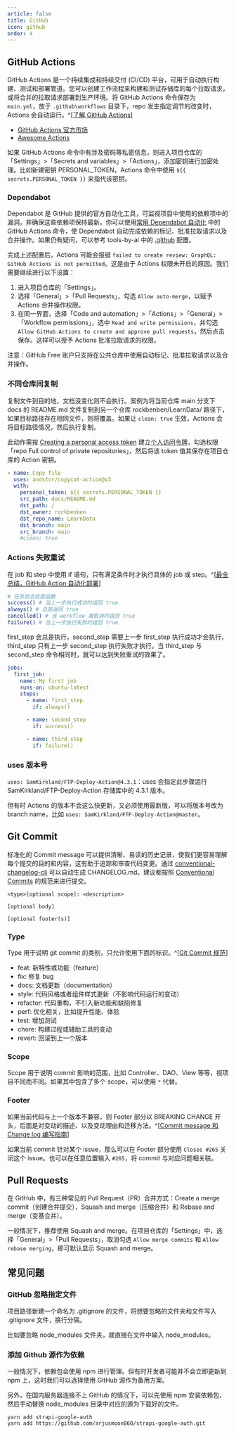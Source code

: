 ```yaml
---
article: false
title: GitHub
icon: github
order: 4
---
```


## GitHub Actions

GitHub Actions 是一个持续集成和持续交付 (CI/CD) 平台，可用于自动执行构建、测试和部署管道。您可以创建工作流程来构建和测试存储库的每个拉取请求，或将合并的拉取请求部署到生产环境。将 GitHub Actions 命令保存为 `main.yml`，放于 `.github\workflows` 目录下，repo 发生指定调节的改变时，Actions 会自动运行。^[[了解 GitHub Actions](https://docs.github.com/cn/actions/learn-github-actions/understanding-github-actions)]

- [GitHub Actions 官方市场](https://github.com/marketplace?type=actions)
- [Awesome Actions](https://github.com/sdras/awesome-actions)

如果 GitHub Actions 命令中有涉及密码等私密信息，则进入项目仓库的「Settings」>「Secrets and variables」>「Actions」，添加密钥进行加密处理。比如新建密钥 PERSONAL_TOKEN，Actions 命令中使用 `${{ secrets.PERSONAL_TOKEN }}` 来指代该密钥。

### Dependabot

Dependabot 是 GitHub 提供的官方自动化工具，可监视项目中使用的依赖项中的漏洞，并确保这些依赖项保持最新。你可以使用[常用 Dependabot 自动化](https://docs.github.com/zh/code-security/dependabot/working-with-dependabot/automating-dependabot-with-github-actions#common-dependabot-automations) 中的 GitHub Actions 命令，使 Dependabot 自动完成依赖的标记、批准拉取请求以及合并操作。如果仍有疑问，可以参考 tools-by-ai 中的 [.github](https://github.com/rockbenben/tools-by-ai/tree/main/.github) 配置。

完成上述配置后，Actions 可能会报错 `failed to create review: GraphQL: GitHub Actions is not permitted`。这是由于 Actions 权限未开启的原因。我们需要继续进行以下设置：

1. 进入项目仓库的「Settings」。
2. 选择「General」>「Pull Requests」，勾选 `Allow auto-merge`，以赋予 Actions 合并操作权限。
3. 在同一界面，选择「Code and automation」>「Actions」>「General」>「Workflow permissions」，选中 `Read and write permissions`，并勾选 `Allow GitHub Actions to create and approve pull requests`，然后点击保存。这样可以授予 Actions 批准拉取请求的权限。

注意：GitHub Free 账户只支持在公共仓库中使用自动标记、批准拉取请求以及合并操作。

### 不同仓库间复制

复制文件到目的地，文档没变化则不会执行。案例为将当前仓库 main 分支下 docs 的 README.md 文件复制到另一个仓库 rockbenben/LearnData/ 路径下，如果目标路径存在相同文件，则将覆盖。如果让 `clean: true` 生效，Actions 会将目标路径情况，然后执行复制。

此动作需按 [Creating a personal access token](https://docs.github.com/cn/authentication/keeping-your-account-and-data-secure/creating-a-personal-access-token#creating-a-token) 建立[个人访问令牌](https://github.com/settings/tokens)，勾选权限「repo Full control of private repositories」，然后将该 token 值其保存在项目仓库的 Action 密钥。

```yml
- name: Copy file
  uses: andstor/copycat-action@v3
  with:
    personal_token: ${{ secrets.PERSONAL_TOKEN }}
    src_path: docs/README.md
    dst_path: /
    dst_owner: rockbenben
    dst_repo_name: LearnData
    dst_branch: main
    src_branch: main
    #clean: true
```

### Actions 失败重试

在 job 和 step 中使用 if 语句，只有满足条件时才执行具体的 job 或 step。^[[最全总结，GitHub Action 自动化部署](https://blog.csdn.net/Ber_Bai/article/details/120310024)]

```bash
# 任务状态检查函数
success() # 当上一步执行成功时返回 true
always() # 总是返回 true
cancelled() # 当 workflow 被取消时返回 true
failure() # 当上一步执行失败时返回 true
```

first_step 会总是执行，second_step 需要上一步 first_step 执行成功才会执行，third_step 只有上一步 second_step 执行失败才执行。当 third_step 与 second_step 命令相同时，就可以达到失败重试的效果了。

```yml
jobs:
  first_job:
    name: My first job
    runs-on: ubuntu-latest
    steps:
      - name: first_step
        if: always()

      - name: second_step
        if: success()

      - name: third_step
        if: failure()
```

### uses 版本号

`uses: SamKirkland/FTP-Deploy-Action@4.3.1`：uses 会指定此步骤运行 SamKirkland/FTP-Deploy-Action 存储库中的 4.3.1 版本。

但有时 Actions 的版本不会这么快更新，又必须使用最新版，可以将版本号改为 branch name，比如 `uses: SamKirkland/FTP-Deploy-Action@master`。

## Git Commit

标准化的 Commit message 可以提供清晰、易读的历史记录，使我们更容易理解每个提交的目的和内容，这有助于追踪和审查代码变更。通过 [conventional-changelog-cli](https://github.com/conventional-changelog/conventional-changelog/tree/master/packages/conventional-changelog-cli) 可以自动生成 CHANGELOG.md。建议都按照 [Conventional Commits](https://www.conventionalcommits.org/zh-hans/) 的规范来进行提交。

```shell
<type>[optional scope]: <description>

[optional body]

[optional footer(s)]
```

### Type

Type 用于说明 git commit 的类别，只允许使用下面的标识。^[[Git Commit 规范](https://www.jianshu.com/p/6433679cd10f)]

- feat: 新特性或功能（feature）
- fix: 修复 bug
- docs: 文档更新（documentation）
- style: 代码风格或者组件样式更新（不影响代码运行的变动）
- refactor: 代码重构，不引入新功能和缺陷修复
- perf: 优化相关，比如提升性能、体验
- test: 增加测试
- chore: 构建过程或辅助工具的变动
- revert: 回滚到上一个版本

### Scope

Scope 用于说明 commit 影响的范围，比如 Controller、DAO、View 等等，视项目不同而不同。如果其中包含了多个 scope，可以使用 `*` 代替。

### Footer

如果当前代码与上一个版本不兼容，则 Footer 部分以 BREAKING CHANGE 开头，后面是对变动的描述、以及变动理由和迁移方法。^[[Commit message 和 Change log 编写指南](http://www.ruanyifeng.com/blog/2016/01/commit_message_change_log.html)]

如果当前 commit 针对某个 issue，那么可以在 Footer 部分使用 `Closes #265` 关闭这个 issue。也可以在任意位置输入 `#265`，将 commit 与对应问题相关联。

## Pull Requests

在 GitHub 中，有三种常见的 Pull Request（PR）合并方式：Create a merge commit（创建合并提交），Squash and merge（压缩合并）和 Rebase and merge（变基合并）。

一般情况下，推荐使用 Squash and merge。在项目仓库的「Settings」中，选择「General」>「Pull Requests」，取消勾选 `Allow merge commits` 和 `Allow rebase merging`，即可默认显示 Squash and merge。

## 常见问题

### GitHub 忽略指定文件

项目路径新建一个命名为 .gitignore 的文件，将想要忽略的文件夹和文件写入 .gitignore 文件，换行分隔。

比如要忽略 node_modules 文件夹，就直接在文件中输入 node_modules。

### 添加 Github 源作为依赖

一般情况下，依赖包会使用 npm 进行管理。但有时开发者可能并不会立即更新到 npm 上，这时我们可以选择使用 GitHub 源作为备用方案。

另外，在国内服务器连接不上 GitHub 的情况下，可以先使用 npm 安装依赖包，然后手动替换 node_modules 目录中对应的源为下载好的文件。

```shell
yarn add strapi-google-auth
yarn add https://github.com/arjusmoon860/strapi-google-auth.git
```
